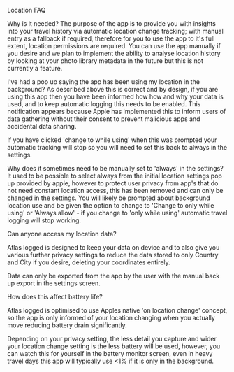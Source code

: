 Location FAQ

Why is it needed? 
The purpose of the app is to provide you with insights into your travel history via automatic location change tracking; with manual entry as a fallback if required, therefore for you to use the app to it's full extent, location permissions are required.
You can use the app manually if you desire and we plan to implement the ability to analyse location history by looking at your photo library metadata in the future but this is not currently a feature.

I've had a pop up saying the app has been using my location in the background? 
As described above this is correct and by design, if you are using this app then you have been informed how how and why your data is used, and to keep automatic logging this needs to be enabled.
This notification appears because Apple has implemented this to inform users of data gathering without their consent to prevent malicious apps and accidental data sharing.

If you have clicked 'change to while using' when this was prompted your automatic tracking will stop so you will need to set this back to always in the settings. 



Why does it sometimes need to be manually set to 'always' in the settings?  
It used to be possible to select always from the initial location settings pop up provided by apple, however to protect user privacy from app's that do not need constant location access, this has been removed and can only be changed in the settings. 
You will likely be prompted about background location use and be given the option to change to 'Change to only while using' or 'Always allow' - if you change to 'only while using' automatic travel logging will stop working.​​​​​​

Can anyone access my location data? 

Atlas logged is designed to keep your data on device and to also give you various further privacy settings to reduce the data stored to only Country and City if you desire, deleting your coordinates entirely.

Data can only be exported from the app by the user with the manual back up export in the settings screen. 

How does this affect battery life? 

Atlas logged is optimised to use Apples native 'on location change' concept, so the app is only informed of your location changing when you actually move reducing battery drain significantly. 

Depending on your privacy setting, the less detail you capture and wider your location change setting is the less battery will be used, however, you can watch this for yourself in the battery monitor screen, even in heavy travel days this app will typically use <1% if it is only in the background. 